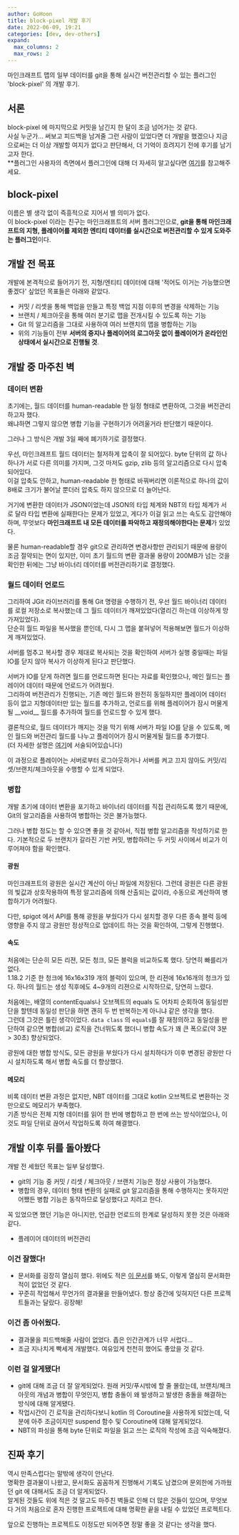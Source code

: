 ```yaml
---
author: GoHoon
title: block-pixel 개발 후기
date: 2022-06-09, 19:21
categories: [dev, dev-others]
expand:
  max_columns: 2
  max_rows: 2
---
```


마인크래프트 맵의 일부 데이터를 git을 통해 실시간 버전관리할 수 있는 플러그인 'block-pixel' 의 개발 후기.
<!-- Excerpt -->

## 서론
block-pixel 에 마지막으로 커밋을 남긴지 한 달이 조금 넘어가는 것 같다.  
사실 누군가... 써보고 피드백을 남겨줄 그런 사람이 있었다면 더 개발을 했겠으나 지금으로써는 더 이상 개발할 여지가 없다고 판단해서, 더 기억이 흐려지기 전에 후기를 남기고자 한다.  
**플러그인 사용자의 측면에서 플러그인에 대해 더 자세히 알고싶다면 [여기](https://github.com/hoonkun/block-pixel)를 참고해주세요.

## block-pixel
이름은 별 생각 없이 즉흥적으로 지어서 별 의미가 없다.  
이 block-pixel 이라는 친구는 마인크래프트의 서버 플러그인으로, **git을 통해 마인크래프트의 지형, 플레이어를 제외한 엔티티 데이터를 실시간으로 버전관리할 수 있게 도와주는 플러그인**이다.  

## 개발 전 목표
개발에 본격적으로 들어가기 전, 지형/엔티티 데이터에 대해 '적어도 이거는 가능했으면 좋겠다' 싶었던 목표들은 아래와 같았다.  
- 커밋 / 리셋을 통해 백업을 만들고 특정 백업 지점 이후의 변경을 삭제하는 기능
- 브랜치 / 체크아웃을 통해 여러 분기로 맵을 전개시킬 수 있도록 하는 기능
- Git 의 알고리즘을 그대로 사용하여 여러 브랜치의 맵을 병합하는 기능
- 위의 기능들이 전부 **서버의 중지나 플레이어의 로그아웃 없이 플레이어가 온라인인 상태에서 실시간으로 진행될 것**.

## 개발 중 마주친 벽
### 데이터 변환
초기에는, 월드 데이터를 human-readable 한 일정 형태로 변환하여, 그것을 버전관리하고자 했다.  
왜냐하면 그렇지 않으면 병합 기능을 구현하기가 어려울거라 판단했기 때문이다.  

그러나 그 방식은 개발 3일 째에 폐기하기로 결정했다.  

우선, 마인크래프트 월드 데이터는 철저하게 압축이 잘 되어있다. byte 단위의 값 하나하나가 서로 다른 의미를 가지며, 그것 마저도 gzip, zlib 등의 알고리즘으로 다시 압축되어있다.  
이걸 압축도 안하고, human-readable 한 형태로 바꿔버리면 이론적으로 하나의 값이 8배로 크기가 불어날 뿐더러 압축도 하지 않으므로 더 늘어난다.  

거기에 변환한 데이터가 JSON이었는데 JSON의 타입 체계와 NBT의 타입 체계가 서로 달라 타입 변환에 실패한다는 문제가 있었고,
게다가 이걸 읽고 쓰는 속도도 감안해야 하며, 무엇보다 **마인크래프트 내 모든 데이터를 파악하고 재정의해야한다는 문제**가 있었다.  

물론 human-readable할 경우 git으로 관리하면 변경사항만 관리되기 때문에 용량이 조금 절약되는 면이 있지만, 이미 초기 월드의 변환 결과물 용량이 200MB가 넘는 것을 확인한 뒤에는 그냥 바이너리 데이터를 버전관리하기로 결정했다.  

### 월드 데이터 언로드
그리하여 JGit 라이브러리를 통해 Git 명령을 수행하기 전, 우선 월드 바이너리 데이터를 로컬 저장소로 복사했는데 그 월드 데이터가 깨져있었다(열리긴 하는데 이상하게 망가져있었다).  
단순히 월드 파일을 복사했을 뿐인데, 다시 그 맵을 붙혀넣어 적용해보면 월드가 이상하게 깨져있었다.  

서버를 멈추고 복사할 경우 제대로 복사되는 것을 확인하여 서버가 실행 중일때는 파일 IO를 닫지 않아 복사가 이상하게 된다고 판단했다.  

서버가 IO를 닫게 하려면 월드를 언로드하면 된다는 자료를 확인했으나, 메인 월드는 플레이어 데이터 때문에 언로드가 어려웠다.  
그리하여 버전관리가 진행되는, 기존 메인 월드와 완전히 동일하지만 플레이어 데이터 등이 없고 지형데이터만 있는 월드를 추가하고, 언로드를 위해 플레이어가 잠시 머물게 될 \_\_void\_\_ 월드를 추가하여 월드를 언로드할 수 있게 했다.  

결론적으로, 월드 데이터가 깨지는 것을 막기 위해 서버가 파일 IO를 닫을 수 있도록, 메인 월드와 버전관리 월드를 나누고 플레이어가 잠시 머물게될 월드를 추가했다.  
(더 자세한 설명은 [여기](https://github.com/hoonkun/block-pixel/blob/main/docs/DUMMY_WORLD.md)에 서술되어있습니다)

이 과정으로 플레이어는 서버로부터 로그아웃하거나 서버를 켜고 끄지 않아도 커밋/리셋/브랜치/체크아웃을 수행할 수 있게 되었다.

### 병합
개발 초기에 데이터 변환을 포기하고 바이너리 데이터를 직접 관리하도록 했기 때문에, Git의 알고리즘을 사용하여 병합하는 것은 불가능했다.  

그러나 병합 정도는 할 수 있으면 좋을 것 같아서, 직접 병합 알고리즘을 작성하기로 한다.
기본적으로 두 브랜치가 갈라진 기반 커밋, 병합하려는 두 커밋 사이에서 비교가 이루어져야 함을 확인했다.

#### 광원
마인크래프트의 광원은 실시간 계산이 아닌 파일에 저장된다. 그런데 광원은 다른 광원의 빛값과 상호작용하여 특정 알고리즘에 의해 산출되는 값이라, 수동으로 계산하여 병합하기가 어려웠다.

다만, spigot 에서 API를 통해 광원을 부쉈다가 다시 설치할 경우 다른 종속 블럭 등에 영향을 주지 않고 광원만 정상적으로 업데이트 하는 것을 확인하여, 그렇게 진행했다. 

#### 속도
처음에는 단순히 모든 리젼, 모든 청크, 모든 블럭을 비교하도록 했다. 당연히 빠를리가 없다.  
1.18.2 기준 한 청크에 16x16x319 개의 블럭이 있으며, 한 리젼에 16x16개의 청크가 있다. 하나의 월드는 생성 직후에도 4~9개의 리젼으로 시작하므로, 당연히 느렸다.  

처음에는, 배열의 contentEquals나 오브젝트의 equals 도 어차피 순회하여 동일성판단을 할텐데 동일성 판단을 하면 괜히 두 번 반복하는게 아니냐 같은 생각을 했다.  
그런데 그것은 틀린 생각이었다. `data class` 의 `equals`를 잘 재정의하고 동일성을 판단하여 같으면 병합(비교) 로직을 건너뛰도록 했더니 병합 속도가 꽤 큰 폭으로(약 3분 > 30초) 향상되었다.

광원에 대한 병합 방식도, 모든 광원을 부쉈다가 다시 설치하다가 이후 변경된 광원만 다시 설치하도록 해서 병합 속도를 더 향상했다.  

#### 메모리
비록 데이터 변환 과정은 없지만, NBT 데이터를 그대로 kotlin 오브젝트로 변환하는 것 만으로도 메모리가 부족했다.  
기존 방식은 전체 지형 데이터를 읽어 한 번에 병합하고 한 번에 쓰는 방식이었으나, 이것도 파일 단위로 끊어서 작업하도록 하여 해결했다.

## 개발 이후 뒤를 돌아봤다
개발 전 세웠던 목표는 일부 달성했다.  
- git의 기능 중 커밋 / 리셋 / 체크아웃 / 브랜치 기능은 정상 사용이 가능했다.
- 병합의 경우, 데이터 형태 변환의 실패로 git 알고리즘을 통해 수행하지는 못하지만 어쨌든 병합 기능은 동작하므로 달성했다고 치려고 한다.

꼭 있었으면 했던 기능은 아니지만, 언급한 언로드의 한계로 달성하지 못한 것은 아래와 같다.
- 플레이어 데이터의 버전관리

### 이건 잘했다!
- 문서화를 굉장히 열심히 했다. 위에도 적은 [이 문서](https://github.com/hoonkun/block-pixel)를 봐도, 이렇게 열심히 문서화한 적이 없었던 것 같다.
- 꾸준히 작업해서 무언가의 결과물을 만들어냈다. 항상 중간에 잊혀지던 다른 프로젝트들과는 달랐다. 굉장해!

### 이건 좀 아쉬웠다.
- 결과물을 피드백해줄 사람이 없었다. 좁은 인간관계가 너무 서럽다...
- 조금 지나치게 빡세게 개발했다. 여유있게 천천히 했어도 좋았을 것 같다.

### 이런 걸 알게됐다!
- git에 대해 조금 더 잘 알게되었다. 원래 커밋/푸시밖에 할 줄 몰랐는데, 브랜치/체크아웃의 개념과 병합이 무엇인지, 병합 충돌이 왜 발생하고 발생한 충돌을 해결하는 방식에 대해 알게됐다.
- 작업시간이 긴 로직을 관리하다보니 kotlin 의 Coroutine을 사용하게 되었는데, 덕분에 아주 조금이지만 suspend 함수 및 Coroutine에 대해 알게되었다.
- NBT의 파싱을 통해 byte 단위로 파일을 읽고 쓰는 로직의 작성에 조금 익숙해졌다.

## 진짜 후기
역시 만족스럽다는 말밖에 생각이 안난다.  
명확한 결과물이 나왔고, 문서화도 꼼꼼하게 진행해서 기록도 남겼으며 문외한에 가까웠던 git 에 대해서도 조금 더 알게되었다.  
알게된 것들도 위에 적은 것 말고도 마주친 벽들로 인해 더 많은 것들이 있으며, 무엇보다 거의 처음으로 혼자 진행한 프로젝트에 대해 명확한 끝을 내릴 수 있었던 프로젝트다.  

앞으로 진행하는 프로젝트도 이정도만 되어주면 정말 좋을 것 같다는 생각을 했다.
